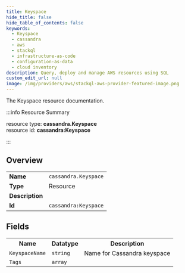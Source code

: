 ```yaml
---
title: Keyspace
hide_title: false
hide_table_of_contents: false
keywords:
  - Keyspace
  - cassandra
  - aws
  - stackql
  - infrastructure-as-code
  - configuration-as-data
  - cloud inventory
description: Query, deploy and manage AWS resources using SQL
custom_edit_url: null
image: /img/providers/aws/stackql-aws-provider-featured-image.png
---
```

The Keyspace resource documentation.

:::info Resource Summary

<div class="row">
<div class="providerDocColumn">
<span>resource type:&nbsp;<b>cassandra.Keyspace</b></span><br />
<span>resource id:&nbsp;<b>cassandra:Keyspace</b></span><br />
</div>
</div>

:::

## Overview
<table><tbody>
<tr><td><b>Name</b></td><td><code>cassandra.Keyspace</code></td></tr>
<tr><td><b>Type</b></td><td>Resource</td></tr>
<tr><td><b>Description</b></td><td></td></tr>
<tr><td><b>Id</b></td><td><code>cassandra:Keyspace</code></td></tr>
</tbody></table>

## Fields
<table><tbody>
<tr><th>Name</th><th>Datatype</th><th>Description</th></tr>
<tr><td><code>KeyspaceName</code></td><td><code>string</code></td><td>Name for Cassandra keyspace</td></tr><tr><td><code>Tags</code></td><td><code>array</code></td><td></td></tr>
</tbody></table>